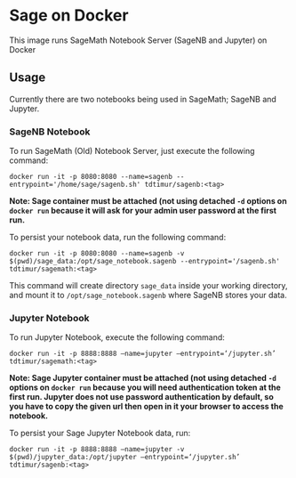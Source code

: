 # Sage on Docker
This image runs SageMath Notebook Server (SageNB and Jupyter) on Docker
## Usage
Currently there are two notebooks being used in SageMath; SageNB and Jupyter.
### SageNB Notebook
To run SageMath (Old) Notebook Server, just execute the following command:

```docker run -it -p 8080:8080 --name=sagenb --entrypoint='/home/sage/sagenb.sh' tdtimur/sagenb:<tag>```

**Note: Sage container must be attached (not using detached `-d` options on `docker run` because it will ask for your admin user password at the first run.**

To persist your notebook data, run the following command:

```docker run -it -p 8080:8080 --name=sagenb -v $(pwd)/sage_data:/opt/sage_notebook.sagenb --entrypoint='/sagenb.sh' tdtimur/sagemath:<tag>```

This command will create directory `sage_data` inside your working directory, and mount it to `/opt/sage_notebook.sagenb` where SageNB stores your data.

### Jupyter Notebook
To run Jupyter Notebook, execute the following command:

```docker run -it -p 8888:8888 —name=jupyter —entrypoint=‘/jupyter.sh’ tdtimur/sagemath:<tag>```

**Note: Sage Jupyter container must be attached (not using detached `-d` options on `docker run` because you will need authentication token at the first run. Jupyter does not use password authentication by default, so you have to copy the given url then open in it your browser to access the notebook.**

To persist your Sage Jupyter Notebook data, run:

```docker run -it -p 8888:8888 —name=jupyter -v $(pwd)/jupyter_data:/opt/jupyter —entrypoint=‘/jupyter.sh’ tdtimur/sagenb:<tag>```

